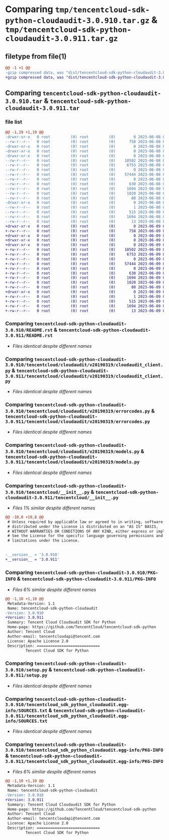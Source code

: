 # Comparing `tmp/tencentcloud-sdk-python-cloudaudit-3.0.910.tar.gz` & `tmp/tencentcloud-sdk-python-cloudaudit-3.0.911.tar.gz`

## filetype from file(1)

```diff
@@ -1 +1 @@
-gzip compressed data, was "dist/tencentcloud-sdk-python-cloudaudit-3.0.910.tar", last modified: Thu Jun  8 09:06:40 2023, max compression
+gzip compressed data, was "dist/tencentcloud-sdk-python-cloudaudit-3.0.911.tar", last modified: Fri Jun  9 02:15:42 2023, max compression
```

## Comparing `tencentcloud-sdk-python-cloudaudit-3.0.910.tar` & `tencentcloud-sdk-python-cloudaudit-3.0.911.tar`

### file list

```diff
@@ -1,19 +1,19 @@
-drwxr-xr-x   0 root         (0) root         (0)        0 2023-06-08 09:06:40.000000 tencentcloud-sdk-python-cloudaudit-3.0.910/
--rw-r--r--   0 root         (0) root         (0)      758 2023-06-08 09:06:40.000000 tencentcloud-sdk-python-cloudaudit-3.0.910/README.rst
-drwxr-xr-x   0 root         (0) root         (0)        0 2023-06-08 09:06:40.000000 tencentcloud-sdk-python-cloudaudit-3.0.910/tencentcloud/
-drwxr-xr-x   0 root         (0) root         (0)        0 2023-06-08 09:06:40.000000 tencentcloud-sdk-python-cloudaudit-3.0.910/tencentcloud/cloudaudit/
-drwxr-xr-x   0 root         (0) root         (0)        0 2023-06-08 09:06:40.000000 tencentcloud-sdk-python-cloudaudit-3.0.910/tencentcloud/cloudaudit/v20190319/
--rw-r--r--   0 root         (0) root         (0)    18502 2023-06-08 09:06:40.000000 tencentcloud-sdk-python-cloudaudit-3.0.910/tencentcloud/cloudaudit/v20190319/cloudaudit_client.py
--rw-r--r--   0 root         (0) root         (0)     6753 2023-06-08 09:06:40.000000 tencentcloud-sdk-python-cloudaudit-3.0.910/tencentcloud/cloudaudit/v20190319/errorcodes.py
--rw-r--r--   0 root         (0) root         (0)        0 2023-06-08 09:06:40.000000 tencentcloud-sdk-python-cloudaudit-3.0.910/tencentcloud/cloudaudit/v20190319/__init__.py
--rw-r--r--   0 root         (0) root         (0)    57444 2023-06-08 09:06:40.000000 tencentcloud-sdk-python-cloudaudit-3.0.910/tencentcloud/cloudaudit/v20190319/models.py
--rw-r--r--   0 root         (0) root         (0)        0 2023-06-08 09:06:40.000000 tencentcloud-sdk-python-cloudaudit-3.0.910/tencentcloud/cloudaudit/__init__.py
--rw-r--r--   0 root         (0) root         (0)      630 2023-06-08 09:06:40.000000 tencentcloud-sdk-python-cloudaudit-3.0.910/tencentcloud/__init__.py
--rw-r--r--   0 root         (0) root         (0)     1694 2023-06-08 09:06:40.000000 tencentcloud-sdk-python-cloudaudit-3.0.910/PKG-INFO
--rw-r--r--   0 root         (0) root         (0)     1020 2023-06-08 09:06:40.000000 tencentcloud-sdk-python-cloudaudit-3.0.910/setup.py
--rw-r--r--   0 root         (0) root         (0)       88 2023-06-08 09:06:40.000000 tencentcloud-sdk-python-cloudaudit-3.0.910/setup.cfg
-drwxr-xr-x   0 root         (0) root         (0)        0 2023-06-08 09:06:40.000000 tencentcloud-sdk-python-cloudaudit-3.0.910/tencentcloud_sdk_python_cloudaudit.egg-info/
--rw-r--r--   0 root         (0) root         (0)        1 2023-06-08 09:06:40.000000 tencentcloud-sdk-python-cloudaudit-3.0.910/tencentcloud_sdk_python_cloudaudit.egg-info/dependency_links.txt
--rw-r--r--   0 root         (0) root         (0)      515 2023-06-08 09:06:40.000000 tencentcloud-sdk-python-cloudaudit-3.0.910/tencentcloud_sdk_python_cloudaudit.egg-info/SOURCES.txt
--rw-r--r--   0 root         (0) root         (0)     1694 2023-06-08 09:06:40.000000 tencentcloud-sdk-python-cloudaudit-3.0.910/tencentcloud_sdk_python_cloudaudit.egg-info/PKG-INFO
--rw-r--r--   0 root         (0) root         (0)       13 2023-06-08 09:06:40.000000 tencentcloud-sdk-python-cloudaudit-3.0.910/tencentcloud_sdk_python_cloudaudit.egg-info/top_level.txt
+drwxr-xr-x   0 root         (0) root         (0)        0 2023-06-09 02:15:42.000000 tencentcloud-sdk-python-cloudaudit-3.0.911/
+-rw-r--r--   0 root         (0) root         (0)      758 2023-06-09 02:15:42.000000 tencentcloud-sdk-python-cloudaudit-3.0.911/README.rst
+drwxr-xr-x   0 root         (0) root         (0)        0 2023-06-09 02:15:42.000000 tencentcloud-sdk-python-cloudaudit-3.0.911/tencentcloud/
+drwxr-xr-x   0 root         (0) root         (0)        0 2023-06-09 02:15:42.000000 tencentcloud-sdk-python-cloudaudit-3.0.911/tencentcloud/cloudaudit/
+drwxr-xr-x   0 root         (0) root         (0)        0 2023-06-09 02:15:42.000000 tencentcloud-sdk-python-cloudaudit-3.0.911/tencentcloud/cloudaudit/v20190319/
+-rw-r--r--   0 root         (0) root         (0)    18502 2023-06-09 02:15:42.000000 tencentcloud-sdk-python-cloudaudit-3.0.911/tencentcloud/cloudaudit/v20190319/cloudaudit_client.py
+-rw-r--r--   0 root         (0) root         (0)     6753 2023-06-09 02:15:42.000000 tencentcloud-sdk-python-cloudaudit-3.0.911/tencentcloud/cloudaudit/v20190319/errorcodes.py
+-rw-r--r--   0 root         (0) root         (0)        0 2023-06-09 02:15:42.000000 tencentcloud-sdk-python-cloudaudit-3.0.911/tencentcloud/cloudaudit/v20190319/__init__.py
+-rw-r--r--   0 root         (0) root         (0)    57444 2023-06-09 02:15:42.000000 tencentcloud-sdk-python-cloudaudit-3.0.911/tencentcloud/cloudaudit/v20190319/models.py
+-rw-r--r--   0 root         (0) root         (0)        0 2023-06-09 02:15:42.000000 tencentcloud-sdk-python-cloudaudit-3.0.911/tencentcloud/cloudaudit/__init__.py
+-rw-r--r--   0 root         (0) root         (0)      630 2023-06-09 02:15:42.000000 tencentcloud-sdk-python-cloudaudit-3.0.911/tencentcloud/__init__.py
+-rw-r--r--   0 root         (0) root         (0)     1694 2023-06-09 02:15:42.000000 tencentcloud-sdk-python-cloudaudit-3.0.911/PKG-INFO
+-rw-r--r--   0 root         (0) root         (0)     1020 2023-06-09 02:15:42.000000 tencentcloud-sdk-python-cloudaudit-3.0.911/setup.py
+-rw-r--r--   0 root         (0) root         (0)       88 2023-06-09 02:15:42.000000 tencentcloud-sdk-python-cloudaudit-3.0.911/setup.cfg
+drwxr-xr-x   0 root         (0) root         (0)        0 2023-06-09 02:15:42.000000 tencentcloud-sdk-python-cloudaudit-3.0.911/tencentcloud_sdk_python_cloudaudit.egg-info/
+-rw-r--r--   0 root         (0) root         (0)        1 2023-06-09 02:15:42.000000 tencentcloud-sdk-python-cloudaudit-3.0.911/tencentcloud_sdk_python_cloudaudit.egg-info/dependency_links.txt
+-rw-r--r--   0 root         (0) root         (0)      515 2023-06-09 02:15:42.000000 tencentcloud-sdk-python-cloudaudit-3.0.911/tencentcloud_sdk_python_cloudaudit.egg-info/SOURCES.txt
+-rw-r--r--   0 root         (0) root         (0)     1694 2023-06-09 02:15:42.000000 tencentcloud-sdk-python-cloudaudit-3.0.911/tencentcloud_sdk_python_cloudaudit.egg-info/PKG-INFO
+-rw-r--r--   0 root         (0) root         (0)       13 2023-06-09 02:15:42.000000 tencentcloud-sdk-python-cloudaudit-3.0.911/tencentcloud_sdk_python_cloudaudit.egg-info/top_level.txt
```

### Comparing `tencentcloud-sdk-python-cloudaudit-3.0.910/README.rst` & `tencentcloud-sdk-python-cloudaudit-3.0.911/README.rst`

 * *Files identical despite different names*

### Comparing `tencentcloud-sdk-python-cloudaudit-3.0.910/tencentcloud/cloudaudit/v20190319/cloudaudit_client.py` & `tencentcloud-sdk-python-cloudaudit-3.0.911/tencentcloud/cloudaudit/v20190319/cloudaudit_client.py`

 * *Files identical despite different names*

### Comparing `tencentcloud-sdk-python-cloudaudit-3.0.910/tencentcloud/cloudaudit/v20190319/errorcodes.py` & `tencentcloud-sdk-python-cloudaudit-3.0.911/tencentcloud/cloudaudit/v20190319/errorcodes.py`

 * *Files identical despite different names*

### Comparing `tencentcloud-sdk-python-cloudaudit-3.0.910/tencentcloud/cloudaudit/v20190319/models.py` & `tencentcloud-sdk-python-cloudaudit-3.0.911/tencentcloud/cloudaudit/v20190319/models.py`

 * *Files identical despite different names*

### Comparing `tencentcloud-sdk-python-cloudaudit-3.0.910/tencentcloud/__init__.py` & `tencentcloud-sdk-python-cloudaudit-3.0.911/tencentcloud/__init__.py`

 * *Files 1% similar despite different names*

```diff
@@ -10,8 +10,8 @@
 # Unless required by applicable law or agreed to in writing, software
 # distributed under the License is distributed on an "AS IS" BASIS,
 # WITHOUT WARRANTIES OR CONDITIONS OF ANY KIND, either express or implied.
 # See the License for the specific language governing permissions and
 # limitations under the License.
 
 
-__version__ = '3.0.910'
+__version__ = '3.0.911'
```

### Comparing `tencentcloud-sdk-python-cloudaudit-3.0.910/PKG-INFO` & `tencentcloud-sdk-python-cloudaudit-3.0.911/PKG-INFO`

 * *Files 6% similar despite different names*

```diff
@@ -1,10 +1,10 @@
 Metadata-Version: 1.1
 Name: tencentcloud-sdk-python-cloudaudit
-Version: 3.0.910
+Version: 3.0.911
 Summary: Tencent Cloud Cloudaudit SDK for Python
 Home-page: https://github.com/TencentCloud/tencentcloud-sdk-python
 Author: Tencent Cloud
 Author-email: tencentcloudapi@tencent.com
 License: Apache License 2.0
 Description: ============================
         Tencent Cloud SDK for Python
```

### Comparing `tencentcloud-sdk-python-cloudaudit-3.0.910/setup.py` & `tencentcloud-sdk-python-cloudaudit-3.0.911/setup.py`

 * *Files identical despite different names*

### Comparing `tencentcloud-sdk-python-cloudaudit-3.0.910/tencentcloud_sdk_python_cloudaudit.egg-info/SOURCES.txt` & `tencentcloud-sdk-python-cloudaudit-3.0.911/tencentcloud_sdk_python_cloudaudit.egg-info/SOURCES.txt`

 * *Files identical despite different names*

### Comparing `tencentcloud-sdk-python-cloudaudit-3.0.910/tencentcloud_sdk_python_cloudaudit.egg-info/PKG-INFO` & `tencentcloud-sdk-python-cloudaudit-3.0.911/tencentcloud_sdk_python_cloudaudit.egg-info/PKG-INFO`

 * *Files 6% similar despite different names*

```diff
@@ -1,10 +1,10 @@
 Metadata-Version: 1.1
 Name: tencentcloud-sdk-python-cloudaudit
-Version: 3.0.910
+Version: 3.0.911
 Summary: Tencent Cloud Cloudaudit SDK for Python
 Home-page: https://github.com/TencentCloud/tencentcloud-sdk-python
 Author: Tencent Cloud
 Author-email: tencentcloudapi@tencent.com
 License: Apache License 2.0
 Description: ============================
         Tencent Cloud SDK for Python
```

